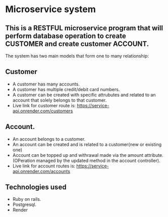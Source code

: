 # Microservice system

## This is a RESTFUL microservice program that will perform database operation to create CUSTOMER and create customer ACCOUNT.

The system has two main models that form one to many relationship:

## Customer
*  A customer has many accounts.
*  A customer has multiple credit/debit card numbers.
*  A customer can be created with specific attrubutes and related to an account that solely belongs to that customer.
*  Live link for customer route is: https://service-api.onrender.com/customers

## Account.
*  An account belongs to a customer.
*  An account can be created and is related to a customer(new or existing one)
*  Account can be topped up  and withrawal made via the amount attribute.(OPeration managed by the updated method in the account controller).
* Live link for account routes is: https://service-api.onrender.com/accounts



## Technologies used
* Ruby on rails.
* Postgresql.
* Render